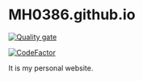 # MH0386.github.io

[![Quality gate](https://sonarcloud.io/api/project_badges/quality_gate?project=MH0386_MH0386.github.io)](https://sonarcloud.io/summary/new_code?id=MH0386_MH0386.github.io)

[![CodeFactor](https://www.codefactor.io/repository/github/mh0386/mh0386.github.io/badge)](https://www.codefactor.io/repository/github/mh0386/mh0386.github.io)

It is my personal website.
